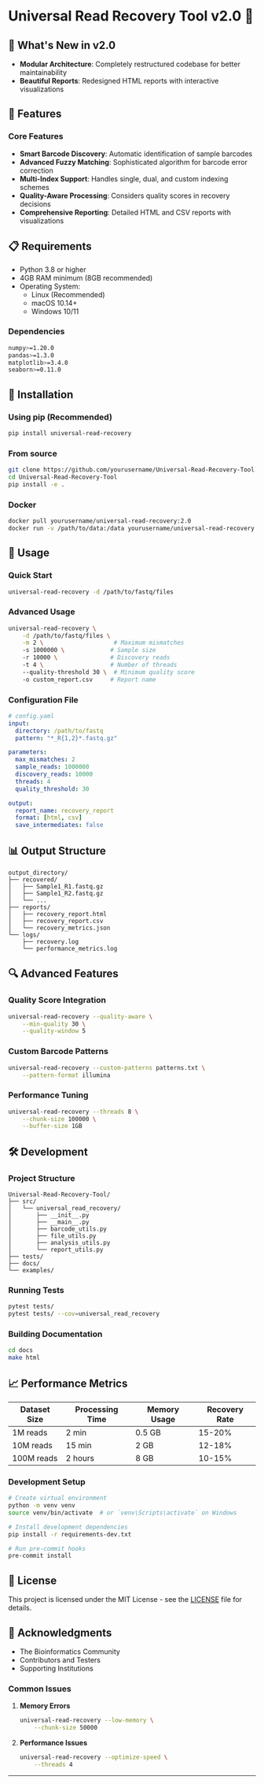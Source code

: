 # Universal Read Recovery Tool v2.0 🧬

## 🎯 What's New in v2.0

- **Modular Architecture**: Completely restructured codebase for better maintainability
- **Beautiful Reports**: Redesigned HTML reports with interactive visualizations

## 🚀 Features

### Core Features

- **Smart Barcode Discovery**: Automatic identification of sample barcodes
- **Advanced Fuzzy Matching**: Sophisticated algorithm for barcode error correction
- **Multi-Index Support**: Handles single, dual, and custom indexing schemes
- **Quality-Aware Processing**: Considers quality scores in recovery decisions
- **Comprehensive Reporting**: Detailed HTML and CSV reports with visualizations


## 📋 Requirements

- Python 3.8 or higher
- 4GB RAM minimum (8GB recommended)
- Operating System:
  - Linux (Recommended)
  - macOS 10.14+
  - Windows 10/11

### Dependencies

```bash
numpy>=1.20.0
pandas>=1.3.0
matplotlib>=3.4.0
seaborn>=0.11.0
```

## 🔧 Installation

### Using pip (Recommended)

```bash
pip install universal-read-recovery
```

### From source

```bash
git clone https://github.com/yourusername/Universal-Read-Recovery-Tool.git
cd Universal-Read-Recovery-Tool
pip install -e .
```

### Docker

```bash
docker pull yourusername/universal-read-recovery:2.0
docker run -v /path/to/data:/data yourusername/universal-read-recovery:2.0
```

## 📖 Usage

### Quick Start

```bash
universal-read-recovery -d /path/to/fastq/files
```

### Advanced Usage

```bash
universal-read-recovery \
    -d /path/to/fastq/files \
    -m 2 \                    # Maximum mismatches
    -s 1000000 \             # Sample size
    -r 10000 \               # Discovery reads
    -t 4 \                   # Number of threads
    --quality-threshold 30 \  # Minimum quality score
    -o custom_report.csv     # Report name
```

### Configuration File

```yaml
# config.yaml
input:
  directory: /path/to/fastq
  pattern: "*_R{1,2}*.fastq.gz"

parameters:
  max_mismatches: 2
  sample_reads: 1000000
  discovery_reads: 10000
  threads: 4
  quality_threshold: 30

output:
  report_name: recovery_report
  format: [html, csv]
  save_intermediates: false
```

## 📊 Output Structure

```
output_directory/
├── recovered/
│   ├── Sample1_R1.fastq.gz
│   ├── Sample1_R2.fastq.gz
│   └── ...
├── reports/
│   ├── recovery_report.html
│   ├── recovery_report.csv
│   └── recovery_metrics.json
└── logs/
    ├── recovery.log
    └── performance_metrics.log
```

## 🔍 Advanced Features

### Quality Score Integration

```bash
universal-read-recovery --quality-aware \
    --min-quality 30 \
    --quality-window 5
```

### Custom Barcode Patterns

```bash
universal-read-recovery --custom-patterns patterns.txt \
    --pattern-format illumina
```

### Performance Tuning

```bash
universal-read-recovery --threads 8 \
    --chunk-size 100000 \
    --buffer-size 1GB
```

## 🛠 Development

### Project Structure

```
Universal-Read-Recovery-Tool/
├── src/
│   └── universal_read_recovery/
│       ├── __init__.py
│       ├── __main__.py
│       ├── barcode_utils.py
│       ├── file_utils.py
│       ├── analysis_utils.py
│       └── report_utils.py
├── tests/
├── docs/
└── examples/
```

### Running Tests

```bash
pytest tests/
pytest tests/ --cov=universal_read_recovery
```

### Building Documentation

```bash
cd docs
make html
```

## 📈 Performance Metrics

| Dataset Size | Processing Time | Memory Usage | Recovery Rate |
| ------------ | --------------- | ------------ | ------------- |
| 1M reads     | 2 min           | 0.5 GB       | 15-20%        |
| 10M reads    | 15 min          | 2 GB         | 12-18%        |
| 100M reads   | 2 hours         | 8 GB         | 10-15%        |


### Development Setup

```bash
# Create virtual environment
python -m venv venv
source venv/bin/activate  # or `venv\Scripts\activate` on Windows

# Install development dependencies
pip install -r requirements-dev.txt

# Run pre-commit hooks
pre-commit install
```

## 📝 License

This project is licensed under the MIT License - see the [LICENSE](LICENSE) file for details.

## 🙏 Acknowledgments

- The Bioinformatics Community
- Contributors and Testers
- Supporting Institutions

### Common Issues

1. **Memory Errors**

   ```bash
   universal-read-recovery --low-memory \
       --chunk-size 50000
   ```

2. **Performance Issues**
   ```bash
   universal-read-recovery --optimize-speed \
       --threads 4
   ```

---

```
